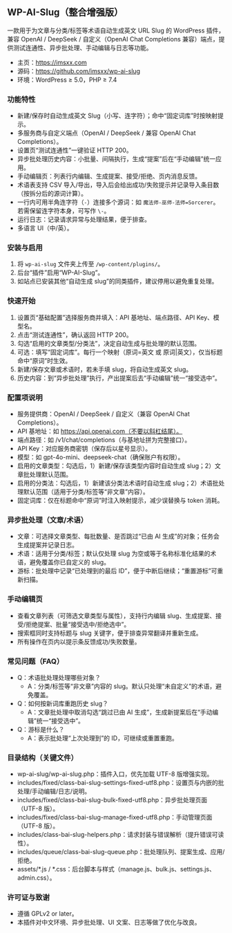 ## WP-AI-Slug（整合增强版）

一款用于为文章与分类/标签等术语自动生成英文 URL Slug 的 WordPress 插件，兼容 OpenAI / DeepSeek / 自定义（OpenAI Chat Completions 兼容）端点，提供测试连通性、异步批处理、手动编辑与日志等功能。

- 主页：https://imsxx.com
- 源码：https://github.com/imsxx/wp-ai-slug
- 环境：WordPress ≥ 5.0，PHP ≥ 7.4

### 功能特性
- 新建/保存时自动生成英文 Slug（小写、连字符）；命中“固定词库”时按映射提示。
- 多服务商与自定义端点（OpenAI / DeepSeek / 兼容 OpenAI Chat Completions）。
- 设置页“测试连通性”一键验证 HTTP 200。
- 异步批处理历史内容：小批量、间隔执行，生成“提案”后在“手动编辑”统一应用。
- 手动编辑页：列表行内编辑、生成提案、接受/拒绝、页内消息反馈。
- 术语表支持 CSV 导入/导出，导入后会给出成功/失败提示并记录导入条目数（按拆分后的源词计算）。
- 一行内可用半角连字符（`-`）连接多个源词：如 `魔法师-巫师-法师=Sorcerer`。若需保留连字符本身，可写作 `\-`。
- 运行日志：记录请求异常与处理结果，便于排查。
- 多语言 UI（中/英）。

### 安装与启用
1. 将 `wp-ai-slug` 文件夹上传至 `/wp-content/plugins/`。
2. 后台“插件”启用“WP-AI-Slug”。
3. 如站点已安装其他“自动生成 slug”的同类插件，建议停用以避免重复处理。

### 快速开始
1. 设置页“基础配置”选择服务商并填入：API 基地址、端点路径、API Key、模型名。
2. 点击“测试连通性”，确认返回 HTTP 200。
3. 勾选“启用的文章类型/分类法”，决定自动生成与批处理的默认范围。
4. 可选：填写“固定词库”。每行一个映射（原词=英文 或 原词|英文），仅当标题命中“原词”时生效。
5. 新建/保存文章或术语时，若未手填 slug，将自动生成英文 slug。
6. 历史内容：到“异步批处理”执行，产出提案后去“手动编辑”统一“接受选中”。

### 配置项说明
- 服务提供商：OpenAI / DeepSeek / 自定义（兼容 OpenAI Chat Completions）。
- API 基地址：如 https://api.openai.com（不要以斜杠结尾）。
- 端点路径：如 /v1/chat/completions（与基地址拼为完整接口）。
- API Key：对应服务商密钥（保存后以星号显示）。
- 模型：如 gpt-4o-mini、deepseek-chat（确保账户有权限）。
- 启用的文章类型：勾选后，1）新建/保存该类型内容时自动生成 slug；2）文章批处理默认范围。
- 启用的分类法：勾选后，1）新建该分类法术语时自动生成 slug；2）术语批处理默认范围（适用于分类/标签等“非文章”内容）。
- 固定词库：仅在标题命中“原词”时注入映射提示，减少误替换与 token 消耗。

### 异步批处理（文章/术语）
- 文章：可选择文章类型、每批数量、是否跳过“已由 AI 生成”的对象；任务会生成提案并记录日志。
- 术语：适用于分类/标签；默认仅处理 slug 为空或等于名称标准化结果的术语，避免覆盖你已自定义的 slug。
- 游标：批处理中记录“已处理到的最后 ID”，便于中断后继续；“重置游标”可重新扫描。

### 手动编辑页
- 查看文章列表（可筛选文章类型与属性），支持行内编辑 slug、生成提案、接受/拒绝提案、批量“接受选中/拒绝选中”。
- 搜索框同时支持标题与 slug 关键字，便于排查异常翻译并重新生成。
- 所有操作在页内以提示条反馈成功/失败数量。

### 常见问题（FAQ）
- Q：术语批处理处理哪些对象？
  - A：分类/标签等“非文章”内容的 slug。默认只处理“未自定义”的术语，避免覆盖。
- Q：如何按新词库重跑历史 slug？
  - A：文章批处理中取消勾选“跳过已由 AI 生成”，生成新提案后在“手动编辑”统一“接受选中”。
- Q：游标是什么？
  - A：表示批处理“上次处理到”的 ID，可继续或重置重跑。

### 目录结构（关键文件）
- wp-ai-slug/wp-ai-slug.php：插件入口，优先加载 UTF-8 版增强实现。
- includes/fixed/class-bai-slug-settings-fixed-utf8.php：设置页与内嵌的批处理/手动编辑/日志/说明。
- includes/fixed/class-bai-slug-bulk-fixed-utf8.php：异步批处理页面（UTF-8 版）。
- includes/fixed/class-bai-slug-manage-fixed-utf8.php：手动管理页面（UTF-8 版）。
- includes/class-bai-slug-helpers.php：请求封装与错误解析（提升错误可读性）。
- includes/queue/class-bai-slug-queue.php：批处理队列、提案生成、应用/拒绝。
- assets/*.js / *.css：后台脚本与样式（manage.js、bulk.js、settings.js、admin.css）。

### 许可证与致谢
- 遵循 GPLv2 or later。
- 本插件对中文环境、异步批处理、UI 文案、日志等做了优化与改良。
